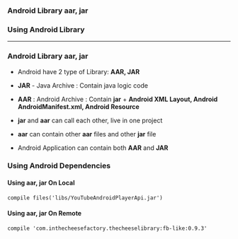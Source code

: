 
### Android Library aar, jar
### Using Android Library
--------------------------

### Android Library aar, jar
* Android have 2 type of Library: **AAR, JAR** 
* **JAR** - Java Archive : Contain java logic code
* **AAR** : Android Archive : Contain **jar** + **Android XML Layout, Android AndroidManifest.xml, Android Resource**

* **jar** and **aar** can call each other, live in one project
* **aar** can contain other **aar** files and other **jar** file
* Android Application can contain both **AAR** and **JAR**

### Using Android Dependencies

#### Using aar, jar On Local

```
compile files('libs/YouTubeAndroidPlayerApi.jar')
```

#### Using  aar, jar On Remote

```
compile 'com.inthecheesefactory.thecheeselibrary:fb-like:0.9.3'
```
